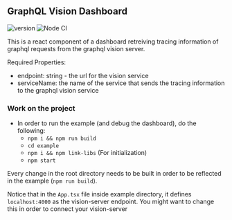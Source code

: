 GraphQL Vision Dashboard
--------------------------
![version](https://img.shields.io/npm/v/graphql-vision-react-dashboard)
![Node CI](https://github.com/yarinvak/graphql-vision-react-dashboard/workflows/Node%20CI/badge.svg)

This is a react component of a dashboard retreiving tracing information of graphql requests from the graphql vision server.

Required Properties:
- endpoint: string - the url for the vision service
- serviceName: the name of the service that sends the tracing information to the graphql vision service

### Work on the project
- In order to run the example (and debug the dashboard), do the following:
    - `npm i && npm run build`
    - `cd example`
    - `npm i && npm link-libs` (For initialization)
    - `npm start`

Every change in the root directory needs to be built in order to be reflected in the example (`npm run build`).
    
Notice that in the `App.tsx` file inside example directory, it defines `localhost:4000` as the vision-server endpoint. You might want to change this in order to connect your vision-server
